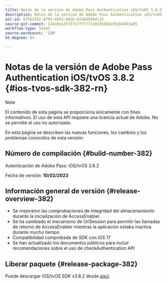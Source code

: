 ```yaml
---
title: Notas de la versión de Adobe Pass Authentication iOS/tvOS 3.8.2
description: Notas de la versión de Adobe Pass Authentication iOS/tvOS 3.8.2
exl-id: 67562582-8f93-4293-bb1b-b7a6d9364c32
source-git-commit: 134a9a13373717ff7772a9d765bbd7b3b4943a85
workflow-type: tm+mt
source-wordcount: '130'
ht-degree: 0%

---
```


# Notas de la versión de Adobe Pass Authentication iOS/tvOS 3.8.2 {#ios-tvos-sdk-382-rn}

>[!NOTE]
>
>El contenido de esta página se proporciona únicamente con fines informativos. El uso de esta API requiere una licencia actual de Adobe. No se permite el uso no autorizado.

En esta página se describen las nuevas funciones, los cambios y los problemas conocidos de esta versión:

## Número de compilación {#build-number-382}

Autenticación de Adobe Pass: iOS/tvOS 3.8.2

Fecha de versión: **10/02/2023**

## Información general de versión {#release-overview-382}

* Se mejoraron las comprobaciones de integridad del almacenamiento durante la inicialización de AccessEnabler.
* Se ha cambiado el mecanismo de UrlSession para permitir las llamadas de retorno de AccessEnabler mientras la aplicación estaba inactiva durante mucho tiempo
* Compatibilidad comprobada de SDK con iOS 17
* Se han actualizado los documentos públicos para incluir recomendaciones sobre el uso de checkAuthentication API

## Liberar paquete {#release-package-382}

Puede descargar iOS/tvOS SDK v3.8.2 desde [aquí](https://tve.zendesk.com/hc/en-us/articles/204963209-iOS-tvOS-Native-AccessEnabler-Library).
